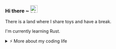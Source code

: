 ### Hi there ~ <img src="https://user-images.githubusercontent.com/1303154/88677602-1635ba80-d120-11ea-84d8-d263ba5fc3c0.gif" width="24px" alt="hi">

There is a land where I share toys and have a break.

I'm currently learning Rust.

<details>
<summary>⚡️ More about my coding life</summary>
<br />

<!--START_SECTION:waka-->
![Code Time](http://img.shields.io/badge/Code%20Time-0%20secs-blue)

![Profile Views](http://img.shields.io/badge/Profile%20Views-0-blue)

**🐱 My GitHub Data** 

> 📦 220.3 kB Used in GitHub's Storage 
 > 
> 🏆 51 Contributions in the Year 2025
 > 
> 🚫 Not Opted to Hire
 > 
> 📜 12 Public Repositories 
 > 
> 🔑 12 Private Repositories 
 > 
**I'm an Early 🐤** 

```text
🌞 Morning                65 commits          ██████░░░░░░░░░░░░░░░░░░░   22.57 % 
🌆 Daytime                126 commits         ███████████░░░░░░░░░░░░░░   43.75 % 
🌃 Evening                67 commits          ██████░░░░░░░░░░░░░░░░░░░   23.26 % 
🌙 Night                  30 commits          ███░░░░░░░░░░░░░░░░░░░░░░   10.42 % 
```
📅 **I'm Most Productive on Friday** 

```text
Monday                   30 commits          ███░░░░░░░░░░░░░░░░░░░░░░   10.42 % 
Tuesday                  63 commits          █████░░░░░░░░░░░░░░░░░░░░   21.88 % 
Wednesday                33 commits          ███░░░░░░░░░░░░░░░░░░░░░░   11.46 % 
Thursday                 36 commits          ███░░░░░░░░░░░░░░░░░░░░░░   12.50 % 
Friday                   72 commits          ██████░░░░░░░░░░░░░░░░░░░   25.00 % 
Saturday                 30 commits          ███░░░░░░░░░░░░░░░░░░░░░░   10.42 % 
Sunday                   24 commits          ██░░░░░░░░░░░░░░░░░░░░░░░   08.33 % 
```


📊 **This Week I Spent My Time On** 

```text
🕑︎ Time Zone: Asia/Shanghai

💬 Programming Languages: 
No Activity Tracked This Week

🔥 Editors: 
No Activity Tracked This Week

🐱‍💻 Projects: 
No Activity Tracked This Week

💻 Operating System: 
No Activity Tracked This Week
```

**I Mostly Code in Python** 

```text
Shell                    2 repos             ██░░░░░░░░░░░░░░░░░░░░░░░   09.52 % 
JavaScript               2 repos             ██░░░░░░░░░░░░░░░░░░░░░░░   09.52 % 
Rust                     2 repos             ██░░░░░░░░░░░░░░░░░░░░░░░   09.52 % 
Just                     1 repo              █░░░░░░░░░░░░░░░░░░░░░░░░   04.76 % 
C#                       1 repo              █░░░░░░░░░░░░░░░░░░░░░░░░   04.76 % 
```




 Last Updated on 03/04/2025 18:53:15 UTC
<!--END_SECTION:waka-->

![Top Langs](https://github-readme-stats.vercel.app/api/top-langs/?username=gitduk&layout=compact&hide=css,html)

![gitduk's github stats](https://github-readme-stats.vercel.app/api?username=gitduk&count_private=true&show_icons=true&theme=onedark)
</details>
